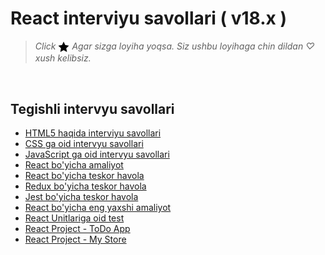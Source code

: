 <!-- # React -->
<!-- React interview savollari -->
<!-- Javhar yozishi uchun repo -->
# React interviyu savollari ( v18.x )

> *Click <img src="assets/star.png" width="18" height="18" align="absmiddle" title="Star" /> Agar sizga loyiha yoqsa. Siz ushbu loyihaga chin dildan ♡ xush kelibsiz.*

<br/>

## Tegishli intervyu savollari

* [HTML5 haqida interviyu savollari](https://github.com/learning-zone/html-interview-questions)
* [CSS ga oid intervyu savollari](https://github.com/learning-zone/css-interview-questions)
* [JavaScript ga oid intervyu savollari](https://github.com/learning-zone/javascript-interview-questions)
* [React bo'yicha amaliyot](react-coding-practice.md)
* [React bo'yicha teskor havola](react-quick-reference.md)
* [Redux bo'yicha teskor havola](redux-quick-reference.md)
* [Jest bo'yicha teskor havola](jest-quick-reference.md)
* [React bo'yicha eng yaxshi amaliyot](best-practices.md)
* [React Unitlariga oid test](https://github.com/learning-zone/react-unit-test)
* [React Project - ToDo App](https://github.com/learning-zone/react-simple-todo-app)
* [React Project - My Store](https://github.com/learning-zone/my-store)
